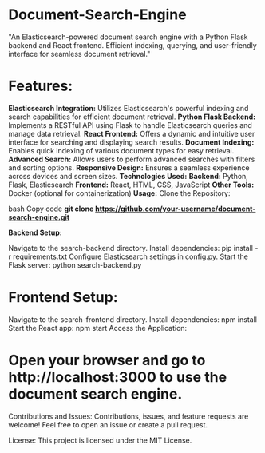 # Document-Search-Engine
"An Elasticsearch-powered document search engine with a Python Flask backend and React frontend. Efficient indexing, querying, and user-friendly interface for seamless document retrieval."

# Features:
**Elasticsearch Integration:** Utilizes Elasticsearch's powerful indexing and search capabilities for efficient document retrieval.
**Python Flask Backend:** Implements a RESTful API using Flask to handle Elasticsearch queries and manage data retrieval.
**React Frontend:** Offers a dynamic and intuitive user interface for searching and displaying search results.
**Document Indexing:** Enables quick indexing of various document types for easy retrieval.
**Advanced Search:** Allows users to perform advanced searches with filters and sorting options.
**Responsive Design:** Ensures a seamless experience across devices and screen sizes.
**Technologies Used:**
**Backend:** Python, Flask, Elasticsearch
**Frontend:** React, HTML, CSS, JavaScript
**Other Tools:** Docker (optional for containerization)
**Usage:**
Clone the Repository:

bash
Copy code
**git clone https://github.com/your-username/document-search-engine.git**

**Backend Setup:**

Navigate to the search-backend directory.
Install dependencies: pip install -r requirements.txt
Configure Elasticsearch settings in config.py.
Start the Flask server: python search-backend.py

# Frontend Setup:

Navigate to the search-frontend directory.
Install dependencies: npm install
Start the React app: npm start
Access the Application:

# Open your browser and go to http://localhost:3000 to use the document search engine.
Contributions and Issues:
Contributions, issues, and feature requests are welcome! Feel free to open an issue or create a pull request.

License:
This project is licensed under the MIT License.

